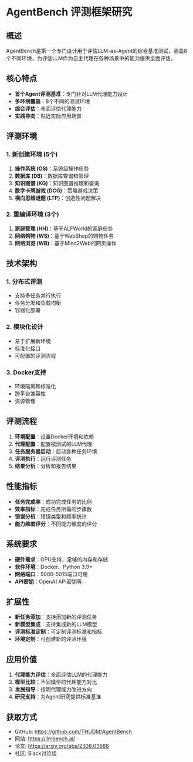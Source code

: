 # AgentBench 评测框架研究

## 概述
AgentBench是第一个专门设计用于评估LLM-as-Agent的综合基准测试，涵盖8个不同环境，为评估LLM作为自主代理在各种场景中的能力提供全面评估。

## 核心特点
- **首个Agent评测基准**：专门针对LLM代理能力设计
- **多环境覆盖**：8个不同的测试环境
- **综合评估**：全面评估代理能力
- **实践导向**：贴近实际应用场景

## 评测环境
### 1. 新创建环境 (5个)
1. **操作系统 (OS)**：系统级操作任务
2. **数据库 (DB)**：数据库查询和管理
3. **知识图谱 (KG)**：知识图谱推理和查询
4. **数字卡牌游戏 (DCG)**：策略游戏决策
5. **横向思维谜题 (LTP)**：创造性问题解决

### 2. 重编译环境 (3个)
1. **家庭管理 (HH)**：基于ALFWorld的家庭任务
2. **网络购物 (WS)**：基于WebShop的购物任务
3. **网络浏览 (WB)**：基于Mind2Web的网页操作

## 技术架构
### 1. 分布式评测
- 支持多任务并行执行
- 任务分发和负载均衡
- 容器化部署

### 2. 模块化设计
- 易于扩展新环境
- 标准化接口
- 可配置的评测流程

### 3. Docker支持
- 环境隔离和标准化
- 跨平台兼容性
- 资源管理

## 评测流程
1. **环境配置**：设置Docker环境和依赖
2. **代理配置**：配置被测试的LLM代理
3. **任务服务器启动**：启动各种任务环境
4. **评测执行**：运行评测任务
5. **结果分析**：分析和报告结果

## 性能指标
- **任务完成率**：成功完成任务的比例
- **效率指标**：完成任务所需的步骤数
- **错误分析**：错误类型和频率统计
- **能力维度评分**：不同能力维度的评分

## 系统要求
- **硬件需求**：GPU支持，足够的内存和存储
- **软件环境**：Docker、Python 3.9+
- **网络端口**：5000-5015端口可用
- **API密钥**：OpenAI API密钥等

## 扩展性
- **新任务添加**：支持添加新的评测任务
- **新模型集成**：支持集成新的LLM模型
- **评测标准定制**：可定制评测标准和指标
- **环境定制**：可创建新的评测环境

## 应用价值
1. **代理能力评估**：全面评估LLM的代理能力
2. **模型比较**：不同模型的代理能力对比
3. **发展指导**：指明代理能力改进方向
4. **研究支持**：为Agent研究提供标准基准

## 获取方式
- GitHub: https://github.com/THUDM/AgentBench
- 网站: https://llmbench.ai/
- 论文: https://arxiv.org/abs/2308.03688
- 社区: Slack讨论组